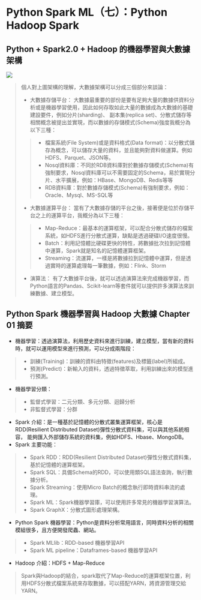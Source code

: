 # Python Spark ML（七）：Python Hadoop Spark
## Python + Spark2.0 + Hadoop 的機器學習與大數據架構
![](https://dl.dropbox.com/s/e9l1o54uyhwane1/p0.PNG)
> 個人對上圖架構的理解，大數據架構可以分成三個部分來談論：
> * 大數據存儲平台：
> 大數據最重要的部份是要有足夠大量的數據供資料分析或是機器學習使用，因此如何存取如此大量的數據成為大數據的基礎建設要件，例如分片(sharding)、
> 副本集(replica set)、分散式儲存等相關概念被提出並實現，而以數據的存儲模式(Schema)強度我概分為以下三種：
>> * 檔案系統(File System)或是資料格式(Data format)：以分散式儲存為概念，可以儲存大量的資料，並且能夠對資料做運算。例如HDFS、Parquet、JSON等。
>> * Nosql資料庫：不同於RDB資料庫對於數據存儲模式(Schema)有強制要求，Nosql資料庫可以不需要固定的Schema，易於實現分片、水平擴展，例如：HBase、MongoDB、Redis等等
>> * RDB資料庫：對於數據存儲模式(Schema)有強制要求，例如：Oracle、Mysql、MS-SQL等
> * 大數據運算平台：
> 當有了大數據存儲的平台之後，接著便是位於存儲平台之上的運算平台，我概分為以下三種：
>> * Map-Reduce：最基本的運算框架，可以配合分散式儲存的檔案系統，如HDFS進行分散式運算，缺點是透過硬碟I/O速度很慢。
>> * Batch：利用記憶體比硬碟更快的特性，將數據批次拉到記憶體中運算，Spark就是知名的記憶體運算框架。
>> * Streaming：流運算，一樣是將數據拉到記憶體中運算，但是透過實時的運算處理每一筆數據，例如：Flink、Storm
> * 演算法：
> 有了大數據平台後，就可以透過演算法來完成機器學習，而Python語言的Pandas、Scikit-learn等套件就可以提供許多演算法來訓練數據、建立模型。

## Python Spark 機器學習與 Hadoop 大數據 Chapter 01 摘要
* 機器學習：透過演算法，利用歷史資料來進行訓練，建立模型，當有新的資料時，就可以運用模型來進行預測，可以分成兩階段：
> * 訓練(Training)：訓練的資料由特徵(features)及標籤(label)所組成。
> * 預測(Predict)：新輸入的資料，透過特徵萃取，利用訓練出來的模型進行預測。
* 機器學習分類：
> * 監督式學習：二元分類、多元分類、迴歸分析
> * 非監督式學習：分群
* Spark 介紹：是一種基於記憶體的分散式叢集運算框架，核心是RDD(Resilient Distributed Dataset)彈性分散式資料集，可以與其他系統相容，
能夠匯入外部儲存系統的資料集，例如HDFS、Hbase、MongoDB。
* Spark 主要功能：
> * Spark RDD：RDD(Resilient Distributed Dataset)彈性分散式資料集，基於記憶體的運算框架。
> * Spark SQL：具備Schema的RDD，可以使用類SQL語法查詢，執行數據分析。
> * Spark Streaming：使用Micro Batch的概念執行即時資料串流的處理。
> * Spark ML：Spark機器學習庫，可以使用許多常見的機器學習演算法。
> * Spark GraphX：分散式圖形處理架構。
* Python Spark 機器學習：Python是資料分析常用語言，同時資料分析的相關模組很多，且方便開發爬蟲、網站。
> * Spark MLlib：RDD-based 機器學習API
> * Spark ML pipeline：Dataframes-based 機器學習API
* Hadoop 介紹：HDFS + Map-Reduce
> Spark與Hadoop的結合，spark取代了Map-Reduce的運算框架位置，利用HDFS分散式檔案系統來存取數據，可以搭配YARN，將資源管理交給YARN。
